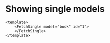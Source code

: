 # Showing single models

```vue
<template>
    <FetchSingle model="book" id="1">
    </FetchSingle>
</template>
```